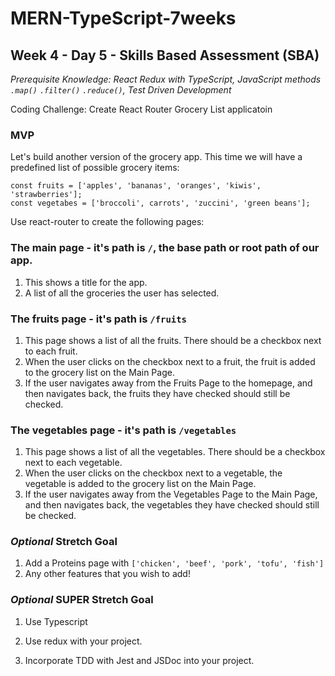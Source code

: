 # MERN-TypeScript-7weeks

## Week 4 - Day 5 - Skills Based Assessment (SBA)

*Prerequisite Knowledge: React Redux with TypeScript, JavaScript methods `.map()` `.filter()` `.reduce()`, Test Driven Development*

Coding Challenge: Create React Router Grocery List applicatoin

### MVP

Let's build another version of the grocery app. This time we will have a predefined list of possible grocery items:
```
const fruits = ['apples', 'bananas', 'oranges', 'kiwis', 'strawberries'];
const vegetabes = ['broccoli', carrots', 'zuccini', 'green beans'];
```

Use react-router to create the following pages:
### The main page - it's path is `/`, the base path or root path of our app.
1. This shows a title for the app.
2. A list of all the groceries the user has selected. 

### The fruits page - it's path is `/fruits`
 
1. This page shows a list of all the fruits. There should be a checkbox next to each fruit. 
2. When the user clicks on the checkbox next to a fruit, the fruit is added to the grocery list on the Main Page.
3. If the user navigates away from the Fruits Page to the homepage, and then navigates back, the fruits they have checked should still be checked. 

### The vegetables page - it's path is `/vegetables`
 
 1. This page shows a list of all the vegetables. There should be a checkbox next to each vegetable. 
 2. When the user clicks on the checkbox next to a vegetable, the vegetable is added to the grocery list on the Main Page.
 3. If the user navigates away from the Vegetables Page to the Main Page, and then navigates back, the vegetables they have checked should still be checked. 

### *Optional* Stretch Goal

1. Add a Proteins page with `['chicken', 'beef', 'pork', 'tofu', 'fish']`
2. Any other features that you wish to add!

### *Optional* SUPER Stretch Goal
1. Use Typescript
2. Use redux with your project.

3. Incorporate TDD with Jest and JSDoc into your project.

